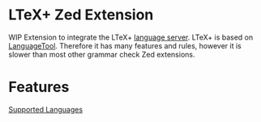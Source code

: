 # LTeX+ Zed Extension
WIP Extension to integrate the LTeX+ [language server](https://github.com/ltex-plus/ltex-ls-plus/).
LTeX+ is based on [LanguageTool](https://languagetool.org/).
Therefore it has many features and rules, however it is slower than most other grammar check Zed extensions.

# Features
[Supported Languages](https://ltex-plus.github.io/ltex-plus/supported-languages.html)
